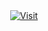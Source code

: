 <center>
<a href="mhttps://cyberboyayush.github.io/Portfolio/">
<img alt="Visit" src="https://img.shields.io/badge/-Visit%20Site-green?style=for-the-badge&logo=git"/>
</a>
</center>
